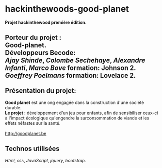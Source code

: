 # hackinthewoods-good-planet
**Projet hackinthewood première édition**.

**Porteur du projet** : <br/>
Good-planet. <br/>
Développeurs **Becode**: <br/>
_Ajay Shinde_, _Colombe Sechehaye_, _Alexandre Infanti_, _Marco Bove_ formation: **Johnson 2**. <br />
_Goeffrey Poelmans_ formation: **Lovelace 2**.<br /><br />
Présentation du projet:
--------------------------

**Good planet** est une ong engagée dans la construction d'une société durable.<br />
**Le projet :** développement d'un jeu pour enfants, afin de sensibiliser ceux-ci à l'impact écologique qu'engendre la surconsommation de viande et les effets néfastes sur la santé.<br /><br />
http://goodplanet.be

Technos utilisées
-----------------

_Html_, _css_, _JavaScript_, _jquery_, _bootstrap_.

